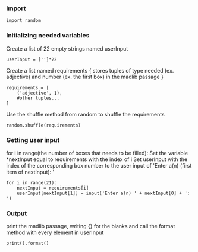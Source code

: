 ### Import	
	import random

### Initializing needed variables
Create a list of 22 empty strings named userInput

	userInput = ['']*22

Create a list named requirements {
	stores tuples of type needed (ex. adjective) and number (ex. the first box) in the madlib passage
}

	requirements = [
		('adjective', 1),
		#other tuples...
	]


Use the shuffle method from random to shuffle the requirements

	random.shuffle(requirements)

### Getting user input

for i in range(the number of boxes that needs to be filled):
	Set the variable *nextInput equal to requirements with the index of i
	Set userInput with the index of the corresponding box number to the user input of 'Enter a(n) (first item of nextInput): '


	for i in range(21):
		nextInput = requirements[i]
		userInput[nextInput[1]] = input('Enter a(n) ' + nextInput[0] + ': ')

### Output
print the madlib passage, writing {} for the blanks and call the format method with every element in userInput

	print().format()